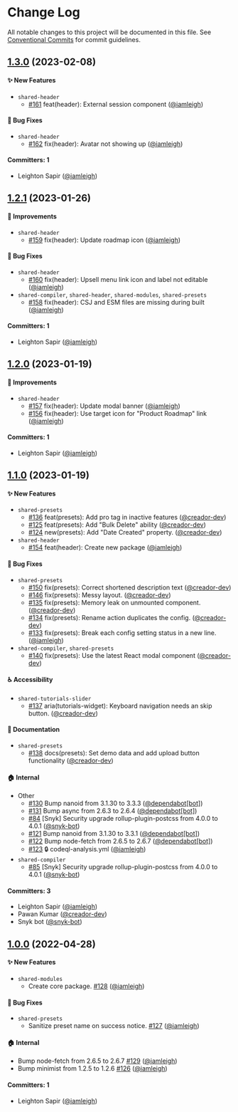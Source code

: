 # Change Log

All notable changes to this project will be documented in this file. See [Conventional Commits](https://conventionalcommits.org/) for commit guidelines.

## [1.3.0](https://github.com/wpmudev/shared-modules/compare/v1.2.1...v1.3.0) (2023-02-08)

#### ✨ New Features
* `shared-header`
  * [#161](https://github.com/wpmudev/shared-modules/pull/161) feat(header): External session component ([@iamleigh](https://github.com/iamleigh))

#### 🐛 Bug Fixes
* `shared-header`
  * [#162](https://github.com/wpmudev/shared-modules/pull/162) fix(header): Avatar not showing up ([@iamleigh](https://github.com/iamleigh))

#### Committers: 1
- Leighton Sapir ([@iamleigh](https://github.com/iamleigh))

## [1.2.1](https://github.com/wpmudev/shared-modules/compare/v1.2.0...v1.2.1) (2023-01-26)

#### 🚀 Improvements
* `shared-header`
  * [#159](https://github.com/wpmudev/shared-modules/pull/159) fix(header): Update roadmap icon ([@iamleigh](https://github.com/iamleigh))

#### 🐛 Bug Fixes
* `shared-header`
  * [#160](https://github.com/wpmudev/shared-modules/pull/160) fix(header): Upsell menu link icon and label not editable ([@iamleigh](https://github.com/iamleigh))
* `shared-compiler`, `shared-header`, `shared-modules`, `shared-presets`
  * [#158](https://github.com/wpmudev/shared-modules/pull/158) fix(header): CSJ and ESM files are missing during built ([@iamleigh](https://github.com/iamleigh))

#### Committers: 1
- Leighton Sapir ([@iamleigh](https://github.com/iamleigh))

## [1.2.0](https://github.com/wpmudev/shared-modules/compare/v1.1.0...v1.2.0) (2023-01-19)

#### 🚀 Improvements
* `shared-header`
  * [#157](https://github.com/wpmudev/shared-modules/pull/157) fix(header): Update modal banner ([@iamleigh](https://github.com/iamleigh))
  * [#156](https://github.com/wpmudev/shared-modules/pull/156) fix(header): Use target icon for "Product Roadmap" link ([@iamleigh](https://github.com/iamleigh))

#### Committers: 1
- Leighton Sapir ([@iamleigh](https://github.com/iamleigh))

## [1.1.0](https://github.com/wpmudev/shared-modules/compare/v1.0.0...v1.1.0) (2023-01-19)

#### ✨ New Features
* `shared-presets`
  * [#136](https://github.com/wpmudev/shared-modules/pull/136) feat(presets): Add pro tag in inactive features ([@creador-dev](https://github.com/creador-dev))
  * [#125](https://github.com/wpmudev/shared-modules/pull/125) feat(presets): Add "Bulk Delete" ability ([@creador-dev](https://github.com/creador-dev))
  * [#124](https://github.com/wpmudev/shared-modules/pull/124) new(presets): Add "Date Created" property. ([@creador-dev](https://github.com/creador-dev))
* `shared-header`
  * [#154](https://github.com/wpmudev/shared-modules/pull/154) feat(header): Create new package ([@iamleigh](https://github.com/iamleigh))

#### 🐛 Bug Fixes
* `shared-presets`
  * [#150](https://github.com/wpmudev/shared-modules/pull/150) fix(presets): Correct shortened description text ([@creador-dev](https://github.com/creador-dev))
  * [#146](https://github.com/wpmudev/shared-modules/pull/146) fix(presets): Messy layout. ([@creador-dev](https://github.com/creador-dev))
  * [#135](https://github.com/wpmudev/shared-modules/pull/135) fix(presets): Memory leak on unmounted component. ([@creador-dev](https://github.com/creador-dev))
  * [#134](https://github.com/wpmudev/shared-modules/pull/134) fix(presets): Rename action duplicates the config. ([@creador-dev](https://github.com/creador-dev))
  * [#133](https://github.com/wpmudev/shared-modules/pull/133) fix(presets): Break each config setting status in a new line. ([@iamleigh](https://github.com/iamleigh))
* `shared-compiler`, `shared-presets`
  * [#140](https://github.com/wpmudev/shared-modules/pull/140) fix(presets): Use the latest React modal component ([@creador-dev](https://github.com/creador-dev))

#### ♿️ Accessibility
* `shared-tutorials-slider`
  * [#137](https://github.com/wpmudev/shared-modules/pull/137) aria(tutorials-widget): Keyboard navigation needs an skip button. ([@creador-dev](https://github.com/creador-dev))

#### 📝 Documentation
* `shared-presets`
  * [#138](https://github.com/wpmudev/shared-modules/pull/138) docs(presets): Set demo data and add upload button functionality ([@creador-dev](https://github.com/creador-dev))

#### 🏠 Internal
* Other
  * [#130](https://github.com/wpmudev/shared-modules/pull/130) Bump nanoid from 3.1.30 to 3.3.3 ([@dependabot[bot]](https://github.com/apps/dependabot))
  * [#131](https://github.com/wpmudev/shared-modules/pull/131) Bump async from 2.6.3 to 2.6.4 ([@dependabot[bot]](https://github.com/apps/dependabot))
  * [#84](https://github.com/wpmudev/shared-modules/pull/84) [Snyk] Security upgrade rollup-plugin-postcss from 4.0.0 to 4.0.1 ([@snyk-bot](https://github.com/snyk-bot))
  * [#121](https://github.com/wpmudev/shared-modules/pull/121) Bump nanoid from 3.1.30 to 3.3.1 ([@dependabot[bot]](https://github.com/apps/dependabot))
  * [#122](https://github.com/wpmudev/shared-modules/pull/122) Bump node-fetch from 2.6.5 to 2.6.7 ([@dependabot[bot]](https://github.com/apps/dependabot))
  * [#123](https://github.com/wpmudev/shared-modules/pull/123) 🔒️ codeql-analysis.yml ([@iamleigh](https://github.com/iamleigh))
* `shared-compiler`
  * [#85](https://github.com/wpmudev/shared-modules/pull/85) [Snyk] Security upgrade rollup-plugin-postcss from 4.0.0 to 4.0.1 ([@snyk-bot](https://github.com/snyk-bot))

#### Committers: 3
- Leighton Sapir ([@iamleigh](https://github.com/iamleigh))
- Pawan Kumar ([@creador-dev](https://github.com/creador-dev))
- Snyk bot ([@snyk-bot](https://github.com/snyk-bot))

## [1.0.0](https://github.com/wpmudev/shared-modules/releases/tag/%40wpmudev%2Fshared-modules%401.0.0) (2022-04-28)

#### ✨ New Features

- `shared-modules`
  - Create core package. [#128](https://github.com/wpmudev/shared-modules/pull/128) ([@iamleigh](https://github.com/iamleigh))

#### 🐛 Bug Fixes

- `shared-presets`
  - Sanitize preset name on success notice. [#127](https://github.com/wpmudev/shared-modules/pull/127) ([@iamleigh](https://github.com/iamleigh))

#### 🏠 Internal

- Bump node-fetch from 2.6.5 to 2.6.7 [#129](https://github.com/wpmudev/shared-modules/pull/129) ([@iamleigh](https://github.com/iamleigh))
- Bump minimist from 1.2.5 to 1.2.6 [#126](https://github.com/wpmudev/shared-modules/pull/126) ([@iamleigh](https://github.com/iamleigh))

#### Committers: 1

- Leighton Sapir ([@iamleigh](https://github.com/iamleigh))
